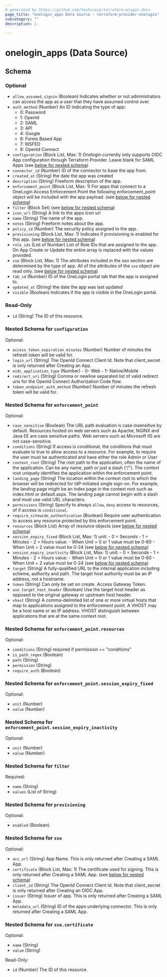 ```yaml
---
# generated by https://github.com/hashicorp/terraform-plugin-docs
page_title: "onelogin_apps Data Source - terraform-provider-onelogin"
subcategory: ""
description: |-
  
---
```


# onelogin_apps (Data Source)





<!-- schema generated by tfplugindocs -->
## Schema

### Optional

- `allow_assumed_signin` (Boolean) Indicates whether or not administrators can access the app as a user that they have assumed control over.
- `auth_method` (Number) An ID indicating the type of app:
  - 0: Password
  - 1: OpenId
  - 2: SAML
  - 3: API
  - 4: Google
  - 6: Forms Based App
  - 7: WSFED
  - 8: OpenId Connect
- `configuration` (Block List, Max: 1) Onelogin currently only supports OIDC App configuration through Terraform Provider. Leave blank for SAML Apps (see [below for nested schema](#nestedblock--configuration))
- `connector_id` (Number) ID of the connector to base the app from.
- `created_at` (String) the date the app was created
- `description` (String) Freeform description of the app.
- `enforcement_point` (Block List, Max: 1) For apps that connect to a OneLogin Access Enforcement Point the following enforcement_point object will be included with the app payload. (see [below for nested schema](#nestedblock--enforcement_point))
- `filter` (Block Set) (see [below for nested schema](#nestedblock--filter))
- `icon_url` (String) A link to the apps icon url
- `name` (String) The name of the app.
- `notes` (String) Freeform notes about the app.
- `policy_id` (Number) The security policy assigned to the app.
- `provisioning` (Block List, Max: 1) Indicates if provisioning is enabled for this app. (see [below for nested schema](#nestedblock--provisioning))
- `role_ids` (List of Number) List of Role IDs that are assigned to the app. On App Create or Update the entire array is replaced with the values provided.
- `sso` (Block List, Max: 1) The attributes included in the sso section are determined by the type of app. All of the attributes of the `sso` object are read only. (see [below for nested schema](#nestedblock--sso))
- `tab_id` (Number) ID of the OneLogin portal tab that the app is assigned to.
- `updated_at` (String) the date the app was last updated
- `visible` (Boolean) Indicates if the app is visible in the OneLogin portal.

### Read-Only

- `id` (String) The ID of this resource.

<a id="nestedblock--configuration"></a>
### Nested Schema for `configuration`

Optional:

- `access_token_expiration_minutes` (Number) Number of minutes the refresh token will be valid for.
- `login_url` (String) The OpenId Connect Client Id. Note that client_secret is only returned after Creating an App.
- `oidc_application_type` (Number) - 0- Web - 1- Native/Mobile
- `redirect_uri` (String) Comma or newline separated list of valid redirect uris for the OpenId Connect Authorization Code flow.
- `token_endpoint_auth_method` (Number) Number of minutes the refresh token will be valid for.


<a id="nestedblock--enforcement_point"></a>
### Nested Schema for `enforcement_point`

Optional:

- `case_sensitive` (Boolean) The URL path evaluation is case insensitive by default. Resources hosted on web servers such as Apache, NGINX and Java EE are case sensitive paths. Web servers such as Microsoft IIS are not case-sensitive.
- `conditions` (String) If access is conditional, the conditions that must evaluate to true to allow access to a resource. For example, to require the user must be authenticated and have either the role Admin or User
- `context_root` (String) The root path to the application, often the name of the application. Can be any name, path or just a slash (“/”). The context root uniquely identifies the application within the enforcement point.
- `landing_page` (String) The location within the context root to which the browser will be redirected for IdP-initiated single sign-on. For example, the landing page might be an index page in the context root such as index.html or default.aspx. The landing page cannot begin with a slash and must use valid URL characters.
- `permissions` (String) Specify to always `allow`, `deny` access to resources, of if access is `conditional`.
- `require_sitewide_authentication` (Boolean) Require user authentication to access any resource protected by this enforcement point.
- `resources` (Block List) Array of resource objects (see [below for nested schema](#nestedblock--enforcement_point--resources))
- `session_expiry_fixed` (Block List, Max: 1) unit: - 0 = Seconds - 1 = Minutes - 2 = Hours value: - When Unit = 0 or 1 value must be 0-60 - When Unit = 2 value must be 0-24 (see [below for nested schema](#nestedblock--enforcement_point--session_expiry_fixed))
- `session_expiry_inactivity` (Block List, Max: 1) unit: - 0 = Seconds - 1 = Minutes - 2 = Hours value: - When Unit = 0 or 1 value must be 0-60 - When Unit = 2 value must be 0-24 (see [below for nested schema](#nestedblock--enforcement_point--session_expiry_inactivity))
- `target` (String) A fully-qualified URL to the internal application including scheme, authority and path. The target host authority must be an IP address, not a hostname.
- `token` (String) Can only be set on create. Access Gateway Token.
- `use_target_host_header` (Boolean) Use the target host header as opposed to the original gateway or upstream host header.
- `vhost` (String) A comma-delimited list of one or more virtual hosts that map to applications assigned to the enforcement point. A VHOST may be a host name or an IP address. VHOST distinguish between applications that are at the same context root.

<a id="nestedblock--enforcement_point--resources"></a>
### Nested Schema for `enforcement_point.resources`

Optional:

- `conditions` (String) required if permission == "conditions"
- `is_path_regex` (Boolean)
- `path` (String)
- `permission` (String)
- `require_auth` (Boolean)


<a id="nestedblock--enforcement_point--session_expiry_fixed"></a>
### Nested Schema for `enforcement_point.session_expiry_fixed`

Optional:

- `unit` (Number)
- `value` (Number)


<a id="nestedblock--enforcement_point--session_expiry_inactivity"></a>
### Nested Schema for `enforcement_point.session_expiry_inactivity`

Optional:

- `unit` (Number)
- `value` (Number)



<a id="nestedblock--filter"></a>
### Nested Schema for `filter`

Required:

- `name` (String)
- `values` (List of String)


<a id="nestedblock--provisioning"></a>
### Nested Schema for `provisioning`

Optional:

- `enabled` (Boolean)


<a id="nestedblock--sso"></a>
### Nested Schema for `sso`

Optional:

- `acs_url` (String) App Name.	This is only returned after Creating a SAML App.
- `certificate` (Block List, Max: 1) The certificate used for signing.	This is only returned after Creating a SAML App. (see [below for nested schema](#nestedblock--sso--certificate))
- `client_id` (String) The OpenId Connect Client Id. Note that client_secret is only returned after Creating an OIDC App.
- `issuer` (String) Issuer of app.	This is only returned after Creating a SAML App.
- `metadata_url` (String) ID of the apps underlying connector.	This is only returned after Creating a SAML App.

<a id="nestedblock--sso--certificate"></a>
### Nested Schema for `sso.certificate`

Optional:

- `name` (String)
- `value` (String)

Read-Only:

- `id` (Number) The ID of this resource.


